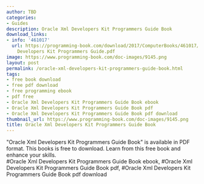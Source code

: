 ```yaml
---
author: TBD
categories:
- Guides
description: Oracle Xml Developers Kit Programmers Guide Book
download_links:
- info: '461017'
  url: https://programming-book.com/download/2017/ComputerBooks/461017/Oracle Xml
    Developers Kit Programmers Guide.pdf
image: https://www.programming-book.com/doc-images/9145.png
layout: post
permalink: /oracle-xml-developers-kit-programmers-guide-book.html
tags:
- free book download
- free pdf download
- free programming ebook
- pdf free
- Oracle Xml Developers Kit Programmers Guide Book ebook
- Oracle Xml Developers Kit Programmers Guide Book pdf
- Oracle Xml Developers Kit Programmers Guide Book pdf download
thumbnail_url: https://www.programming-book.com/doc-images/9145.png
title: Oracle Xml Developers Kit Programmers Guide Book
---
```


 
<div class="item-desc text-justify">
  "Oracle Xml Developers Kit Programmers Guide Book" is available in PDF format. This books is free to download. Learn from this free book and enhance your skills.
  <br>
  #Oracle Xml Developers Kit Programmers Guide Book ebook, #Oracle Xml Developers Kit Programmers Guide Book pdf, #Oracle Xml Developers Kit Programmers Guide Book pdf download
</div>